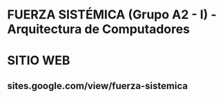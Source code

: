 # FUERZA SISTÉMICA (Grupo A2 - I) - Arquitectura de Computadores	

# SITIO WEB
## sites.google.com/view/fuerza-sistemica
